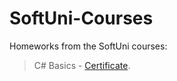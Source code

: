 # SoftUni-Courses
Homeworks from the SoftUni courses:

> C# Basics - [Certificate](https://softuni.bg/certificates/details/135225/f52239c0).
